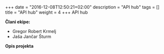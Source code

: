 +++
date = "2016-12-08T12:50:21+02:00"
description = "API hub"
tags = []
title = "API hub"
weight = 4
+++
API hub
<!--more-->

**Člani ekipe:**

- Gregor Robert Krmelj
- Jaša Jančar Šturm

**Opis projekta**
